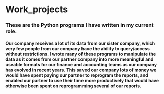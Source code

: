 # Work_projects
### These are the Python programs I have written in my current role.
#### Our company receives a lot of its data from our sister company, which very few people from our company have the ability to query/access without restrictions. I wrote many of these programs to manipulate the data as it comes from our partner company into more meaningful and useable formats for our finance and accounting teams as our company has evolved in recent years. This saved our company lots of money we would have spent paying our partner to reprogram the reports, and enabled our partner to use their time more productively that would have otherwise been spent on reprogramming several of our reports.
